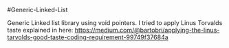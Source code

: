 #Generic-Linked-List

Generic Linked list library using void pointers.
I tried to apply Linus Torvalds taste explained in here: 
https://medium.com/@bartobri/applying-the-linus-tarvolds-good-taste-coding-requirement-99749f37684a

